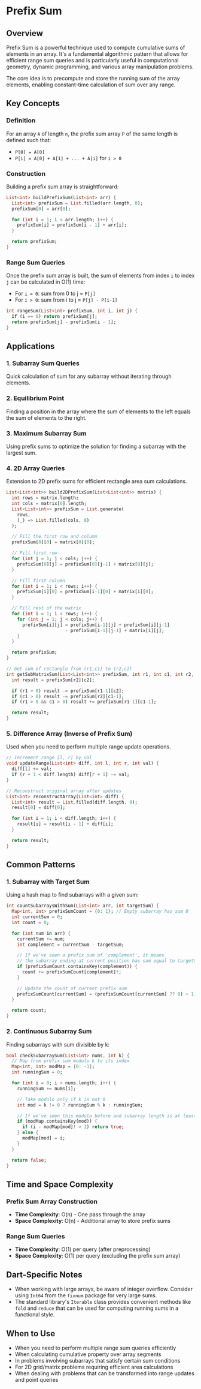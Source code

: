 # Prefix Sum

## Overview

Prefix Sum is a powerful technique used to compute cumulative sums of elements in an array. It's a fundamental algorithmic pattern that allows for efficient range sum queries and is particularly useful in computational geometry, dynamic programming, and various array manipulation problems.

The core idea is to precompute and store the running sum of the array elements, enabling constant-time calculation of sum over any range.

## Key Concepts

### Definition

For an array `A` of length `n`, the prefix sum array `P` of the same length is defined such that:

- `P[0] = A[0]`
- `P[i] = A[0] + A[1] + ... + A[i]` for `i > 0`

### Construction

Building a prefix sum array is straightforward:

```dart
List<int> buildPrefixSum(List<int> arr) {
  List<int> prefixSum = List.filled(arr.length, 0);
  prefixSum[0] = arr[0];

  for (int i = 1; i < arr.length; i++) {
    prefixSum[i] = prefixSum[i - 1] + arr[i];
  }

  return prefixSum;
}
```

### Range Sum Queries

Once the prefix sum array is built, the sum of elements from index `i` to index `j` can be calculated in O(1) time:

- For `i = 0`: sum from 0 to j = `P[j]`
- For `i > 0`: sum from i to j = `P[j] - P[i-1]`

```dart
int rangeSum(List<int> prefixSum, int i, int j) {
  if (i == 0) return prefixSum[j];
  return prefixSum[j] - prefixSum[i - 1];
}
```

## Applications

### 1. Subarray Sum Queries

Quick calculation of sum for any subarray without iterating through elements.

### 2. Equilibrium Point

Finding a position in the array where the sum of elements to the left equals the sum of elements to the right.

### 3. Maximum Subarray Sum

Using prefix sums to optimize the solution for finding a subarray with the largest sum.

### 4. 2D Array Queries

Extension to 2D prefix sums for efficient rectangle area sum calculations.

```dart
List<List<int>> build2DPrefixSum(List<List<int>> matrix) {
  int rows = matrix.length;
  int cols = matrix[0].length;
  List<List<int>> prefixSum = List.generate(
    rows,
    (_) => List.filled(cols, 0)
  );

  // Fill the first row and column
  prefixSum[0][0] = matrix[0][0];

  // Fill first row
  for (int j = 1; j < cols; j++) {
    prefixSum[0][j] = prefixSum[0][j-1] + matrix[0][j];
  }

  // Fill first column
  for (int i = 1; i < rows; i++) {
    prefixSum[i][0] = prefixSum[i-1][0] + matrix[i][0];
  }

  // Fill rest of the matrix
  for (int i = 1; i < rows; i++) {
    for (int j = 1; j < cols; j++) {
      prefixSum[i][j] = prefixSum[i-1][j] + prefixSum[i][j-1]
                      - prefixSum[i-1][j-1] + matrix[i][j];
    }
  }

  return prefixSum;
}

// Get sum of rectangle from (r1,c1) to (r2,c2)
int getSubMatrixSum(List<List<int>> prefixSum, int r1, int c1, int r2, int c2) {
  int result = prefixSum[r2][c2];

  if (r1 > 0) result -= prefixSum[r1-1][c2];
  if (c1 > 0) result -= prefixSum[r2][c1-1];
  if (r1 > 0 && c1 > 0) result += prefixSum[r1-1][c1-1];

  return result;
}
```

### 5. Difference Array (Inverse of Prefix Sum)

Used when you need to perform multiple range update operations.

```dart
// Increment range [l, r] by val
void updateRange(List<int> diff, int l, int r, int val) {
  diff[l] += val;
  if (r + 1 < diff.length) diff[r + 1] -= val;
}

// Reconstruct original array after updates
List<int> reconstructArray(List<int> diff) {
  List<int> result = List.filled(diff.length, 0);
  result[0] = diff[0];

  for (int i = 1; i < diff.length; i++) {
    result[i] = result[i - 1] + diff[i];
  }

  return result;
}
```

## Common Patterns

### 1. Subarray with Target Sum

Using a hash map to find subarrays with a given sum:

```dart
int countSubarraysWithSum(List<int> arr, int targetSum) {
  Map<int, int> prefixSumCount = {0: 1}; // Empty subarray has sum 0
  int currentSum = 0;
  int count = 0;

  for (int num in arr) {
    currentSum += num;
    int complement = currentSum - targetSum;

    // If we've seen a prefix sum of 'complement', it means
    // the subarray ending at current position has sum equal to targetSum
    if (prefixSumCount.containsKey(complement)) {
      count += prefixSumCount[complement]!;
    }

    // Update the count of current prefix sum
    prefixSumCount[currentSum] = (prefixSumCount[currentSum] ?? 0) + 1;
  }

  return count;
}
```

### 2. Continuous Subarray Sum

Finding subarrays with sum divisible by k:

```dart
bool checkSubarraySum(List<int> nums, int k) {
  // Map from prefix sum modulo k to its index
  Map<int, int> modMap = {0: -1};
  int runningSum = 0;

  for (int i = 0; i < nums.length; i++) {
    runningSum += nums[i];

    // Take modulo only if k is not 0
    int mod = k != 0 ? runningSum % k : runningSum;

    // If we've seen this modulo before and subarray length is at least 2
    if (modMap.containsKey(mod)) {
      if (i - modMap[mod]! > 1) return true;
    } else {
      modMap[mod] = i;
    }
  }

  return false;
}
```

## Time and Space Complexity

### Prefix Sum Array Construction

- **Time Complexity**: O(n) - One pass through the array
- **Space Complexity**: O(n) - Additional array to store prefix sums

### Range Sum Queries

- **Time Complexity**: O(1) per query (after preprocessing)
- **Space Complexity**: O(1) per query (excluding the prefix sum array)

## Dart-Specific Notes

- When working with large arrays, be aware of integer overflow. Consider using `Int64` from the `fixnum` package for very large sums.
- The standard library's `Iterable` class provides convenient methods like `fold` and `reduce` that can be used for computing running sums in a functional style.

## When to Use

- When you need to perform multiple range sum queries efficiently
- When calculating cumulative property over array segments
- In problems involving subarrays that satisfy certain sum conditions
- For 2D grid/matrix problems requiring efficient area calculations
- When dealing with problems that can be transformed into range updates and point queries
